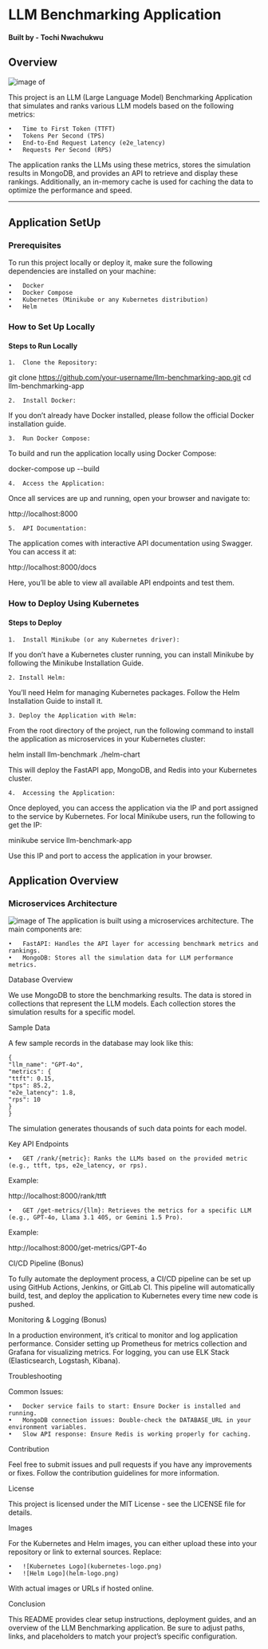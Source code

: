 

# LLM Benchmarking Application

 #### Built by - Tochi Nwachukwu

## Overview
![image of ](https://blogger.googleusercontent.com/img/b/R29vZ2xl/AVvXsEi_VJskwX7fm6utvq4umYxjBp_W9As96S5dh8OE0XU3uRLzZU5eu4NCipxkSoRebsYGFw0f2w-rjK4D1DPkMR1F0g9czF2NIwZWlnm4YJSEBEGpsR0boTlKnVYF-ajScO_Xg5HhLJdy7vdGDlvKc6kUke248xNY-5gEF1RORdqrfJ55zIjUR7fvBCLPOsLF/s1640/10.png)

This project is an LLM (Large Language Model) Benchmarking Application that simulates and ranks various LLM models based on the following metrics:

    •	Time to First Token (TTFT)
    •	Tokens Per Second (TPS)
    •	End-to-End Request Latency (e2e_latency)
    •	Requests Per Second (RPS)

The application ranks the LLMs using these metrics, stores the simulation results in MongoDB, and provides an API to retrieve and display these rankings. Additionally, an in-memory cache is used for caching the data to optimize the performance and speed.

--------------------------------------------------------


## Application SetUp
### Prerequisites

To run this project locally or deploy it, make sure the following dependencies are installed on your machine:

    •	Docker
    •	Docker Compose
    •	Kubernetes (Minikube or any Kubernetes distribution)
    •	Helm

### How to Set Up Locally

#### Steps to Run Locally

    1.	Clone the Repository:
git clone https://github.com/your-username/llm-benchmarking-app.git
cd llm-benchmarking-app

    2.	Install Docker:

If you don’t already have Docker installed, please follow the official Docker installation guide. 

    3.  Run Docker Compose:
To build and run the application locally using Docker Compose:

docker-compose up --build

    4.	Access the Application:

Once all services are up and running, open your browser and navigate to:

http://localhost:8000

    5.	API Documentation:

The application comes with interactive API documentation using Swagger. You can access it at:

http://localhost:8000/docs

Here, you’ll be able to view all available API endpoints and test them.

### How to Deploy Using Kubernetes

#### Steps to Deploy

    1.	Install Minikube (or any Kubernetes driver):

If you don’t have a Kubernetes cluster running, you can install Minikube by following the Minikube Installation Guide. 

    2. Install Helm:
You’ll need Helm for managing Kubernetes packages. Follow the Helm Installation Guide to install it. 

    3. Deploy the Application with Helm:
From the root directory of the project, run the following command to install the application as microservices in your Kubernetes cluster:

helm install llm-benchmark ./helm-chart

This will deploy the FastAPI app, MongoDB, and Redis into your Kubernetes cluster.

    4.	Accessing the Application:

Once deployed, you can access the application via the IP and port assigned to the service by Kubernetes. For local Minikube users, run the following to get the IP:

minikube service llm-benchmark-app

Use this IP and port to access the application in your browser.

## Application Overview

### Microservices Architecture
![image of ](https://fastapi.tiangolo.com/img/logo-margin/logo-teal.png)
The application is built using a microservices architecture. The main components are:

    •	FastAPI: Handles the API layer for accessing benchmark metrics and rankings.
    •	MongoDB: Stores all the simulation data for LLM performance metrics.



Database Overview

We use MongoDB to store the benchmarking results. The data is stored in collections that represent the LLM models. Each collection stores the simulation results for a specific model.

Sample Data

A few sample records in the database may look like this:

    {
    "llm_name": "GPT-4o",
    "metrics": {
    "ttft": 0.15,
    "tps": 85.2,
    "e2e_latency": 1.8,
    "rps": 10
    }
    }

The simulation generates thousands of such data points for each model.

Key API Endpoints

    •	GET /rank/{metric}: Ranks the LLMs based on the provided metric (e.g., ttft, tps, e2e_latency, or rps).

Example:

http://localhost:8000/rank/ttft

    •	GET /get-metrics/{llm}: Retrieves the metrics for a specific LLM (e.g., GPT-4o, Llama 3.1 405, or Gemini 1.5 Pro).

Example:

http://localhost:8000/get-metrics/GPT-4o

CI/CD Pipeline (Bonus)

To fully automate the deployment process, a CI/CD pipeline can be set up using GitHub Actions, Jenkins, or GitLab CI. This pipeline will automatically build, test, and deploy the application to Kubernetes every time new code is pushed.

Monitoring & Logging (Bonus)

In a production environment, it’s critical to monitor and log application performance. Consider setting up Prometheus for metrics collection and Grafana for visualizing metrics. For logging, you can use ELK Stack (Elasticsearch, Logstash, Kibana).

Troubleshooting

Common Issues:

    •	Docker service fails to start: Ensure Docker is installed and running.
    •	MongoDB connection issues: Double-check the DATABASE_URL in your environment variables.
    •	Slow API response: Ensure Redis is working properly for caching.

Contribution

Feel free to submit issues and pull requests if you have any improvements or fixes. Follow the contribution guidelines for more information.

License

This project is licensed under the MIT License - see the LICENSE file for details.

Images

For the Kubernetes and Helm images, you can either upload these into your repository or link to external sources. Replace:

    •	![Kubernetes Logo](kubernetes-logo.png)
    •	![Helm Logo](helm-logo.png)

With actual images or URLs if hosted online.

Conclusion

This README provides clear setup instructions, deployment guides, and an overview of the LLM Benchmarking application. Be sure to adjust paths, links, and placeholders to match your project’s specific configuration.

